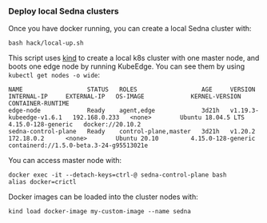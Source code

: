 ### Deploy local Sedna clusters

Once you have docker running, you can create a local Sedna cluster with:
```
bash hack/local-up.sh
```
This script uses [kind](https://kind.sigs.k8s.io/docs/user/quick-start/) to create a 
local k8s cluster with one master node, and boots one edge node by running KubeEdge.
You can see them by using `kubectl get nodes -o wide`:
```shell
NAME                  STATUS   ROLES                  AGE     VERSION                   INTERNAL-IP     EXTERNAL-IP   OS-IMAGE             KERNEL-VERSION       CONTAINER-RUNTIME
edge-node             Ready    agent,edge             3d21h   v1.19.3-kubeedge-v1.6.1   192.168.0.233   <none>        Ubuntu 18.04.5 LTS   4.15.0-128-generic   docker://20.10.2
sedna-control-plane   Ready    control-plane,master   3d21h   v1.20.2                   172.18.0.2      <none>        Ubuntu 20.10         4.15.0-128-generic   containerd://1.5.0-beta.3-24-g95513021e
```

You can access master node with:
```
docker exec -it --detach-keys=ctrl-@ sedna-control-plane bash
alias docker=crictl
```

Docker images can be loaded into the cluster nodes with:
```
kind load docker-image my-custom-image --name sedna
```

